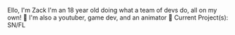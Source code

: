 Ello, I'm Zack I'm an 18 year old doing what a team of devs do, all on my own!
📜
I'm also a youtuber, game dev, and an animator
📼
Current Project(s): SN/FL
